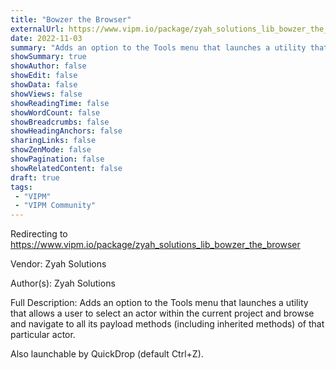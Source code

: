 ```yaml
---
title: "Bowzer the Browser"
externalUrl: https://www.vipm.io/package/zyah_solutions_lib_bowzer_the_browser
date: 2022-11-03
summary: "Adds an option to the Tools menu that launches a utility that allows a user to select an actor within the current project and browse and navigate to all its payload methods (including inherited methods) of that particular actor."
showSummary: true
showAuthor: false
showEdit: false
showData: false
showViews: false
showReadingTime: false
showWordCount: false
showBreadcrumbs: false
showHeadingAnchors: false
sharingLinks: false
showZenMode: false
showPagination: false
showRelatedContent: false
draft: true
tags:
 - "VIPM"
 - "VIPM Community"
---
```


Redirecting to https://www.vipm.io/package/zyah_solutions_lib_bowzer_the_browser

Vendor: Zyah Solutions

Author(s): Zyah Solutions
 
Full Description:
Adds an option to the Tools menu that launches a utility that allows a user to select an actor within the current project and browse and navigate to all its payload methods (including inherited methods) of that particular actor.

Also launchable by QuickDrop (default Ctrl+Z).